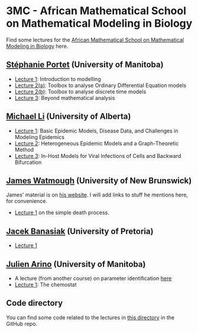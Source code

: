# 3MC - African Mathematical School on Mathematical Modeling in Biology

Find some lectures for the [African Mathematical School on Mathematical Modeling in Biology](https://natural-sciences.nwu.ac.za/paa/3MC-School-BM) here. 

## [Stéphanie Portet](https://server.math.umanitoba.ca/~sportet/index.html) (University of Manitoba)

- [Lecture 1](https://github.com/julien-arino/3MC-mathematical-modelling-in-biology/blob/main/SA_Portet_1.pdf): Introduction to modelling
- [Lecture 2(a)](https://github.com/julien-arino/3MC-mathematical-modelling-in-biology/blob/main/SA_Portet_2_ODE.pdf): Toolbox to analyse Ordinary Differential Equation models
- [Lecture 2(b)](https://github.com/julien-arino/3MC-mathematical-modelling-in-biology/blob/main/SA_Portet_2_DE.pdf): Toolbox to analyse discrete time models
- [Lecture 3](https://github.com/julien-arino/3MC-mathematical-modelling-in-biology/blob/main/SA_Portet_3.pdf): Beyond mathematical analysis

## [Michael Li](https://www.ualberta.ca/~myli) (University of Alberta)

- [Lecture 1](https://github.com/julien-arino/3MC-mathematical-modelling-in-biology/blob/main/MLi-3MC-Lecture1.pdf): Basic Epidemic Models, Disease Data, and Challenges in Modeling Epidemics
- [Lecture 2](https://github.com/julien-arino/3MC-mathematical-modelling-in-biology/blob/main/MLi-3MC-Lecture2.pdf): Heterogeneous Epidemic Models and a Graph-Theoretic Method
- [Lecture 3](https://github.com/julien-arino/3MC-mathematical-modelling-in-biology/blob/main/MLi-3MC-Lecture3.pdf): In-Host Models for Viral Infections of Cells and Backward Bifurcation


## [James Watmough](https://jameswatmough.github.io/) (University of New Brunswick)

James' material is on [his website](https://jameswatmough.github.io/). I will add links to stuff he mentions here, for convenience.

- [Lecture 1](https://jameswatmough.github.io/IntroductoryMathematicalBiology/) on the simple death process.

## [Jacek Banasiak](https://www.up.ac.za/mathematics-and-applied-mathematics/article/2229299/prof-j-jacek-banasiak) (University of Pretoria)

- [Lecture 1](https://github.com/julien-arino/3MC-mathematical-modelling-in-biology/blob/main/Potch2023.pdf) 

## [Julien Arino](https://julien-arino.github.io) (University of Manitoba)

- A lecture (from another course) on parameter identification [here](https://julien-arino.github.io/omni-course/2023-01-OMNI-07-ETP-fitting_and_stochastic.pdf)
- [Lecture 1](https://github.com/julien-arino/3MC-mathematical-modelling-in-biology/blob/main/2023-03-24-chemostat.pdf): The chemostat


## Code directory

You can find some code related to the lectures in [this directory](https://github.com/julien-arino/3MC-mathematical-modelling-in-biology/tree/main/CODE) in the GitHub repo.
